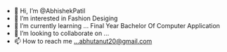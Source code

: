 - 👋 Hi, I’m @AbhishekPatil
- 👀 I’m interested in  Fashion Desiging
- 🌱 I’m currently learning ... Final Year Bachelor Of Computer Application
- 💞️ I’m looking to collaborate on ...
- 📫 How to reach me ...abhutanut20@gmail.com

<!---
AbhishekPatil06/AbhishekPatil06 is a ✨ special ✨ repository because its `README.md` (this file) appears on your GitHub profile.
You can click the Preview link to take a look at your changes.
--->
